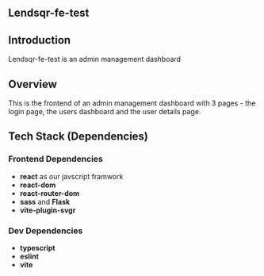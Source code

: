 Lendsqr-fe-test
-----

## Introduction

Lendsqr-fe-test is an admin management dashboard

## Overview

This is the frontend of an admin management dashboard with 3 pages - the login page, the users dashboard and the user details page.

## Tech Stack (Dependencies)
### Frontend Dependencies
 * **react** as our javscript framwork
 * **react-dom**
 * **react-router-dom**
 * **sass** and **Flask**
 * **vite-plugin-svgr**

### Dev Dependencies
 * **typescript**
 * **eslint**
 * **vite** 
```

